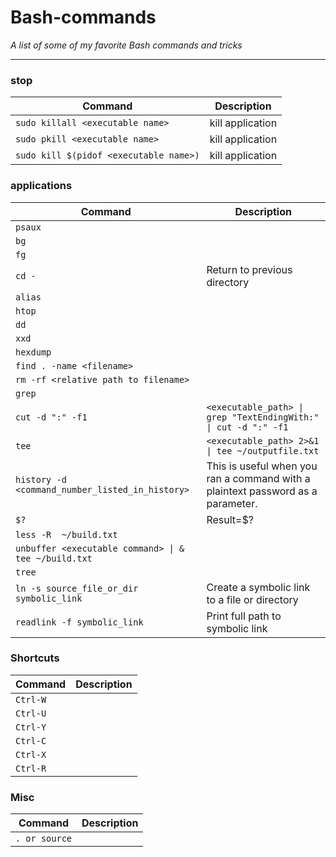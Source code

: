 # Bash-commands
_A list of some of my favorite Bash commands and tricks_

___

### stop

| Command | Description |
| ------- | ----------- |
| `sudo killall <executable name>` | kill application |
| `sudo pkill <executable name>` | kill application |
| `sudo kill $(pidof <executable name>)` | kill application |

### applications

| Command | Description |
| ------- | ----------- |
| `psaux` |  |
| `bg` |  |
| `fg` |  |
| `cd -` | Return to previous directory |
| `alias` |  |
| `htop` |  |
| `dd` |  |
| `xxd` |  |
| `hexdump` |  |
| `find . -name <filename>` |  |
| `rm -rf <relative path to filename>` |  |
| `grep` |  |
| `cut -d ":" -f1` | `<executable_path> \| grep "TextEndingWith:" \| cut -d ":" -f1` |
| `tee` |   `<executable_path> 2>&1 \| tee ~/outputfile.txt` |
| `history -d <command_number_listed_in_history>` | This is useful when you ran a command with a plaintext password as a parameter. |
| `$?` | Result=$?|
| `less -R  ~/build.txt` |  |
| `unbuffer <executable command> \| & tee ~/build.txt` | |
| `tree` | |
| `ln -s source_file_or_dir symbolic_link` | Create a symbolic link to a file or directory |
| `readlink -f symbolic_link` | Print full path to symbolic link |


### Shortcuts

| Command | Description |
| ------- | ----------- |
| `Ctrl-W` |  |
| `Ctrl-U` |  |
| `Ctrl-Y` |  |
| `Ctrl-C` |  |
| `Ctrl-X` |  |
| `Ctrl-R` |  |


### Misc

| Command | Description |
| ------- | ----------- |
| `. or source` |  |
